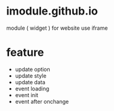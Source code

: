 # imodule.github.io

module ( widget ) for website use iframe

# feature

- update option
- update style
- update data
- event loading
- event init
- event after onchange
